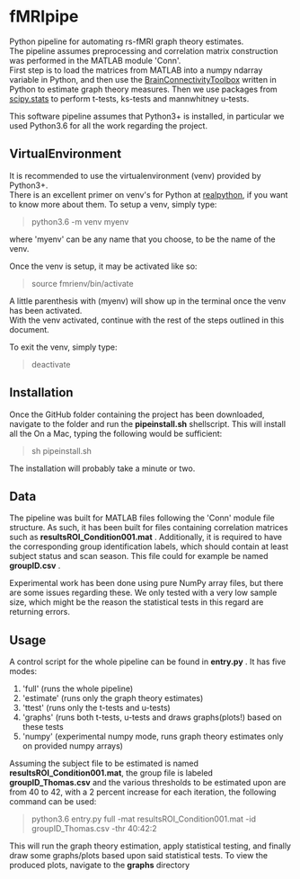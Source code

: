 # fMRIpipe
Python pipeline for automating rs-fMRI graph theory estimates.  
The pipeline assumes preprocessing and correlation matrix construction was performed in the MATLAB module 'Conn'.  
First step is to load the matrices from MATLAB into a numpy ndarray variable in Python,
and then use the [BrainConnectivityToolbox](https://github.com/aestrivex/bctpy) written in Python to estimate graph theory measures. 
Then we use packages from [scipy.stats](https://docs.scipy.org/doc/scipy/reference/stats.html) to perform t-tests, ks-tests and mannwhitney u-tests.

This software pipeline assumes that Python3+ is installed, in particular we used Python3.6 for all the work regarding the project. 


## VirtualEnvironment
It is recommended to use the virtualenvironment (venv) provided by Python3+.  
There is an excellent primer on venv's for Python at [realpython](https://realpython.com/python-virtual-environments-a-primer/),
if you want to know more about them. 
To setup a venv, simply type:
> python3.6 -m venv myenv  

where 'myenv' can be any name that you choose, to be the name of the venv.

Once the venv is setup, it may be activated like so:

>source fmrienv/bin/activate

A little parenthesis with (myenv) will show up in the terminal once the venv has been activated.  
With the venv activated, continue with the rest of the steps outlined in this document. 

To exit the venv, simply type:

>deactivate

## Installation

Once the GitHub folder containing the project has been downloaded, navigate to the folder and
run the **pipeinstall.sh** shellscript. This will install all the 
On a Mac, typing the following would be sufficient:

>sh pipeinstall.sh

The installation will probably take a minute or two. 

## Data

The pipeline was built for MATLAB files following the 'Conn' module file structure. As such, it has been built for files
containing correlation matrices such as **resultsROI_Condition001.mat** . Additionally, it is required to have the corresponding
group identification labels, which should contain at least subject status and scan season. This file could for example be named **groupID.csv** .

Experimental work has been done using pure NumPy array files, but there are some issues regarding these. We only tested with a very low sample size, which might be the reason the statistical tests in this regard are returning errors. 


## Usage

A control script for the whole pipeline can be found in **entry.py** . It has five modes:

1. 'full' (runs the whole pipeline)
2. 'estimate' (runs only the graph theory estimates)
3. 'ttest' (runs only the t-tests and u-tests)
4. 'graphs' (runs both t-tests, u-tests and draws graphs(plots!) based on these tests
5. 'numpy' (experimental numpy mode, runs graph theory estimates only on provided numpy arrays)


Assuming the subject file to be estimated is named **resultsROI_Condition001.mat**, 
the group file is labeled **groupID_Thomas.csv** and
the various thresholds to be estimated upon are from 40 to 42, with a 2 percent increase for each iteration,
the following command can be used:

>python3.6 entry.py full -mat resultsROI_Condition001.mat -id groupID_Thomas.csv -thr 40:42:2

This will run the graph theory estimation, apply statistical testing, and finally draw some graphs/plots based upon said statistical tests. To view the produced plots, navigate to the **graphs** directory



















